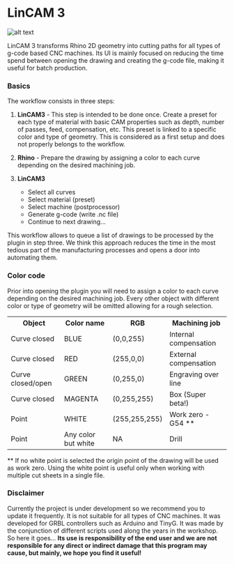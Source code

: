 # LinCAM 3

![alt text](https://raw.githubusercontent.com/dfmdmx/Rhino_LinarandCAM3/master/res/Icons/Logo/Rhino_LinCAM3_100.png)

LinCAM 3 transforms Rhino 2D geometry into cutting paths for all types of g-code based CNC machines. Its UI is mainly focused on reducing the time spend between opening the drawing and creating the g-code file, making it useful for batch production. 

### Basics

The workflow consists in three steps:

1. **LinCAM3** - This step is intended to be done once. Create a preset for each type of material with basic CAM properties such as depth, number of passes, feed, compensation, etc. This preset is linked to a specific color and type of geometry. This is considered as a first setup and does not properly belongs to the workflow.

2. **Rhino** - Prepare the drawing by assigning a color to each curve depending on the desired machining job.

3. **LinCAM3**
   - Select all curves 
   - Select material (preset)
   - Select machine (postprocessor)
   - Generate g-code (write .nc file)
   - Continue to next drawing... 

This workflow allows to queue a list of drawings to be processed by the plugin in step three. We think this approach reduces the time in the most tedious part of the manufacturing processes and opens a door into automating them.

### Color code

Prior into opening the plugin you will need to assign a color to each curve depending on the desired machining job. Every other object with different color or type of geometry will be omitted allowing for a rough selection.

 <table>
 <tbody><tr><th>Object</th><th>Color name</th><th>RGB</th><th>Machining job</th></tr><tr>
 </tr><tr><td>Curve closed</td><td>BLUE</td><td>(0,0,255)</td><td>Internal compensation</td></tr>
 <tr><td>Curve closed</td><td>RED</td><td>(255,0,0)</td><td>External compensation</td></tr>
 <tr><td>Curve closed/open</td><td>GREEN</td><td>(0,255,0)</td><td>Engraving over line</td></tr>
 <tr><td>Curve closed</td><td>MAGENTA</td><td>(0,255,255)</td><td>Box (Super beta!)</td></tr>
 <tr><td>Point</td><td>WHITE</td><td>(255,255,255)</td><td>Work zero - G54 **</td></tr>
 <tr><td>Point</td><td>Any color but white</td><td>NA</td><td>Drill</td></tr>
 </tbody>
 </table>
** If no white point is selected the origin point of the drawing will be used as work zero. Using the white point is useful only when working with multiple cut sheets in a single file. 

### Disclaimer

Currently the project is under development so we recommend you to update it frequently. It is not suitable for all types of CNC machines. It was developed for GRBL controllers such as Arduino and TinyG. It was made by the conjunction of different scripts used along the years in the workshop. So here it goes... **Its use is responsibility of the end user and we are not responsible for any direct or indirect damage that this program may cause, but mainly, we hope you find it useful!**
